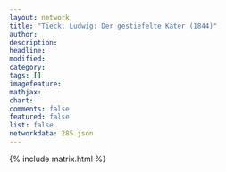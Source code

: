 ```yaml
---
layout: network
title: "Tieck, Ludwig: Der gestiefelte Kater (1844)"
author:
description:
headline:
modified:
category:
tags: []
imagefeature: 
mathjax: 
chart: 
comments: false
featured: false
list: false
networkdata: 285.json
---
```

{% include matrix.html %}
